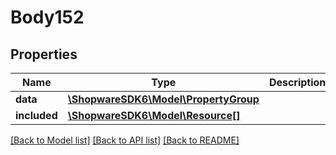 # Body152

## Properties
Name | Type | Description | Notes
------------ | ------------- | ------------- | -------------
**data** | [**\ShopwareSDK6\Model\PropertyGroup**](PropertyGroup.md) |  | [optional] 
**included** | [**\ShopwareSDK6\Model\Resource[]**](Resource.md) |  | [optional] 

[[Back to Model list]](../../README.md#documentation-for-models) [[Back to API list]](../../README.md#documentation-for-api-endpoints) [[Back to README]](../../README.md)

